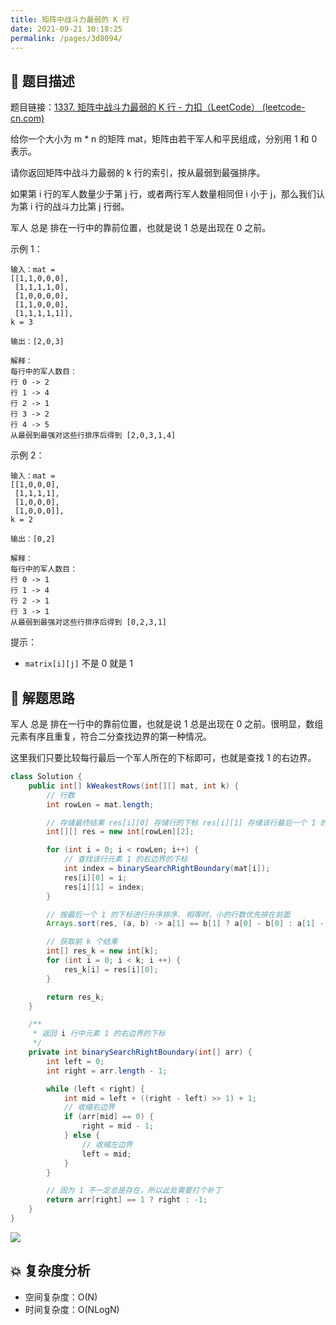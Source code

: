 ```yaml
---
title: 矩阵中战斗力最弱的 K 行
date: 2021-09-21 10:18:25
permalink: /pages/3d8094/
---
```


## 📃 题目描述

题目链接：[1337. 矩阵中战斗力最弱的 K 行 - 力扣（LeetCode） (leetcode-cn.com)](https://leetcode-cn.com/problems/the-k-weakest-rows-in-a-matrix/)

给你一个大小为 m * n 的矩阵 mat，矩阵由若干军人和平民组成，分别用 1 和 0 表示。

请你返回矩阵中战斗力最弱的 k 行的索引，按从最弱到最强排序。

如果第 i 行的军人数量少于第 j 行，或者两行军人数量相同但 i 小于 j，那么我们认为第 i 行的战斗力比第 j 行弱。

军人 总是 排在一行中的靠前位置，也就是说 1 总是出现在 0 之前。

示例 1：

```
输入：mat = 
[[1,1,0,0,0],
 [1,1,1,1,0],
 [1,0,0,0,0],
 [1,1,0,0,0],
 [1,1,1,1,1]], 
k = 3

输出：[2,0,3]

解释：
每行中的军人数目：
行 0 -> 2 
行 1 -> 4 
行 2 -> 1 
行 3 -> 2 
行 4 -> 5 
从最弱到最强对这些行排序后得到 [2,0,3,1,4]
```

示例 2：

```
输入：mat = 
[[1,0,0,0],
 [1,1,1,1],
 [1,0,0,0],
 [1,0,0,0]], 
k = 2

输出：[0,2]

解释： 
每行中的军人数目：
行 0 -> 1 
行 1 -> 4 
行 2 -> 1 
行 3 -> 1 
从最弱到最强对这些行排序后得到 [0,2,3,1]
```


提示：

- `matrix[i][j]` 不是 0 就是 1

## 🔔 解题思路

军人 总是 排在一行中的靠前位置，也就是说 1 总是出现在 0 之前。很明显，数组元素有序且重复，符合二分查找边界的第一种情况。

这里我们只要比较每行最后一个军人所在的下标即可，也就是查找 1 的右边界。


```java
class Solution {
    public int[] kWeakestRows(int[][] mat, int k) {
        // 行数
        int rowLen = mat.length;

        // 存储最终结果 res[i][0] 存储行的下标 res[i][1] 存储该行最后一个 1 的下标
        int[][] res = new int[rowLen][2];

        for (int i = 0; i < rowLen; i++) {
            // 查找该行元素 1 的右边界的下标
            int index = binarySearchRightBoundary(mat[i]);
            res[i][0] = i;
            res[i][1] = index;
        }

        // 按最后一个 1 的下标进行升序排序. 相等时，小的行数优先排在前面
        Arrays.sort(res, (a, b) -> a[1] == b[1] ? a[0] - b[0] : a[1] - b[1]);

        // 获取前 k 个结果
        int[] res_k = new int[k];
        for (int i = 0; i < k; i ++) {
            res_k[i] = res[i][0];
        }

        return res_k;
    }

    /**
     * 返回 i 行中元素 1 的右边界的下标
     */
    private int binarySearchRightBoundary(int[] arr) {
        int left = 0;
        int right = arr.length - 1;

        while (left < right) {
            int mid = left + ((right - left) >> 1) + 1;
            // 收缩右边界
            if (arr[mid] == 0) {
                right = mid - 1;
            } else {
                // 收缩左边界
                left = mid;
            }
        }

        // 因为 1 不一定总是存在，所以此处需要打个补丁
        return arr[right] == 1 ? right : -1;
    }
}
```

![](https://cs-wiki.oss-cn-shanghai.aliyuncs.com/img/20210921110958.png)

## 💥 复杂度分析

- 空间复杂度：O(N)
- 时间复杂度：O(NLogN)

